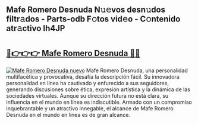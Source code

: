 ## Mafe Romero Desnuda N𝚞𝚎vos desn𝚞dos filtr𝚊dos - Parts-odb F𝚘tos vid𝚎o - C𝚘ntenido atr𝚊ctivo Ih4JP

# <h2><a href="http://mb9ux41.tromn.icu/?c=Mafe+Romero+Desnuda">🔗👉👉👉 Mafe Romero Desnuda 🔗🔗</a></h2>

[![Mafe Romero Desnuda nuevo](https://i.imgur.com/pEAQMta.gif)](http://mb9ux41.tromn.icu/?c=Mafe+Romero+Desnuda)
Mafe Romero Desnuda, una personalidad multifacética y provocativa, desafía la descripción fácil. Su innovadora personalidad en línea ha cautivado y enfurecido a sus seguidores, generando discusiones sobre ética, expresión artística y la dinámica de las sociedades virtuales. Aunque su dirección futura no está clara, su influencia en el mundo en línea es indiscutible. Armado con un compromiso inquebrantable y un atractivo innegable, el alcance de Mafe Romero Desnuda en el mundo en línea es de gran alcance.
